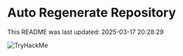# Auto Regenerate Repository

This README was last updated: 2025-03-17 20:28:29

 ![TryHackMe](https://tryhackme.com/badge/533634)